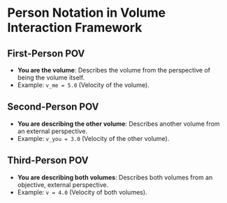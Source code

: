 # Person Notation in Volume Interaction Framework

## First-Person POV
- **You are the volume**: Describes the volume from the perspective of being the volume itself.
- Example: `v_me = 5.0` (Velocity of the volume).

## Second-Person POV
- **You are describing the other volume**: Describes another volume from an external perspective.
- Example: `v_you = 3.0` (Velocity of the other volume).

## Third-Person POV
- **You are describing both volumes**: Describes both volumes from an objective, external perspective.
- Example: `v = 4.0` (Velocity of both volumes).